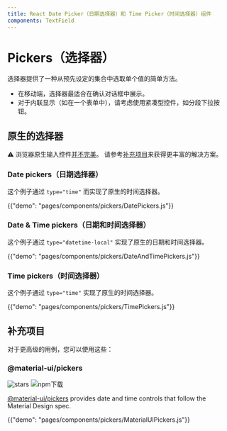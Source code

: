 ```yaml
---
title: React Date Picker（日期选择器）和 Time Picker（时间选择器）组件
components: TextField
---
```


# Pickers（选择器）

<p class="description">选择器提供了一种从预先设定的集合中选取单个值的简单方法。</p>

- 在移动端，选择器最适合在确认对话框中展示。
- 对于内联显示（如在一个表单中），请考虑使用紧凑型控件，如分段下拉按钮。

## 原生的选择器

⚠️ 浏览器原生输入控件[并不完美](https://caniuse.com/#feat=input-datetime)。 请参考[补充项目](#complementary-projects)来获得更丰富的解决方案。

### Date pickers（日期选择器）

这个例子通过 `type="time"` 而实现了原生的时间选择器。

{{"demo": "pages/components/pickers/DatePickers.js"}}

### Date & Time pickers（日期和时间选择器）

这个例子通过 `type="datetime-local"` 实现了原生的日期和时间选择器。

{{"demo": "pages/components/pickers/DateAndTimePickers.js"}}

### Time pickers（时间选择器）

这个例子通过 `type="time"` 实现了原生的时间选择器。

{{"demo": "pages/components/pickers/TimePickers.js"}}

## 补充项目

对于更高级的用例，您可以使用这些：

### @material-ui/pickers

![stars](https://img.shields.io/github/stars/mui-org/material-ui-pickers.svg?style=social&label=Stars) ![npm下载](https://img.shields.io/npm/dm/@material-ui/pickers.svg)

[@material-ui/pickers](https://material-ui-pickers.dev/) provides date and time controls that follow the Material Design spec.

{{"demo": "pages/components/pickers/MaterialUIPickers.js"}}